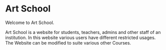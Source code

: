 <h1>Art School</h1>

<p> Welcome to Art School. 
<p>Art School is a website for students, teachers, admins and other staff of an institution. In this website various users have different restricted usages. The Website can be modified to suite various other Courses. 

